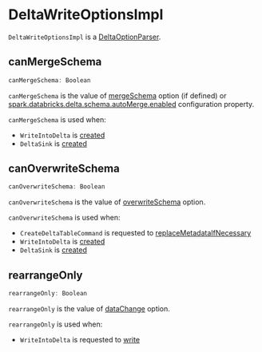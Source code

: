# DeltaWriteOptionsImpl

`DeltaWriteOptionsImpl` is a [DeltaOptionParser](DeltaOptionParser.md).

## <span id="canMergeSchema"> canMergeSchema

```scala
canMergeSchema: Boolean
```

`canMergeSchema` is the value of [mergeSchema](DeltaOptions.md#MERGE_SCHEMA_OPTION) option (if defined) or [spark.databricks.delta.schema.autoMerge.enabled](DeltaSQLConf.md#DELTA_SCHEMA_AUTO_MIGRATE) configuration property.

`canMergeSchema` is used when:

* `WriteIntoDelta` is [created](commands/WriteIntoDelta.md#canMergeSchema)
* `DeltaSink` is [created](DeltaSink.md#canMergeSchema)

## <span id="canOverwriteSchema"> canOverwriteSchema

```scala
canOverwriteSchema: Boolean
```

`canOverwriteSchema` is the value of [overwriteSchema](DeltaOptions.md#OVERWRITE_SCHEMA_OPTION) option.

`canOverwriteSchema` is used when:

* `CreateDeltaTableCommand` is requested to [replaceMetadataIfNecessary](commands/CreateDeltaTableCommand.md#replaceMetadataIfNecessary)
* `WriteIntoDelta` is [created](commands/WriteIntoDelta.md#canOverwriteSchema)
* `DeltaSink` is [created](DeltaSink.md#canOverwriteSchema)

## <span id="rearrangeOnly"> rearrangeOnly

```scala
rearrangeOnly: Boolean
```

`rearrangeOnly` is the value of [dataChange](DeltaOptions.md#DATA_CHANGE_OPTION) option.

`rearrangeOnly` is used when:

* `WriteIntoDelta` is requested to [write](commands/WriteIntoDelta.md#write)
